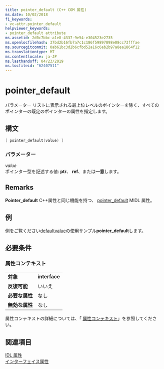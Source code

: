 ```yaml
---
title: pointer_default (C++ COM 属性)
ms.date: 10/02/2018
f1_keywords:
- vc-attr.pointer_default
helpviewer_keywords:
- pointer_default attribute
ms.assetid: 2d0c7bbc-a1e8-4337-9e54-e304523e2735
ms.openlocfilehash: 37bd2b16fb7a7c1c186f59897898e08cc73fffae
ms.sourcegitcommit: 0ab61bc3d2b6cfbd52a16c6ab2b97a8ea1864f12
ms.translationtype: MT
ms.contentlocale: ja-JP
ms.lasthandoff: 04/23/2019
ms.locfileid: "62407511"
---
```

# <a name="pointerdefault"></a>pointer_default

パラメーター リストに表示される最上位レベルのポインターを除く、すべてのポインターの既定のポインターの属性を指定します。

## <a name="syntax"></a>構文

```cpp
[ pointer_default(value) ]
```

### <a name="parameters"></a>パラメーター

*value*<br/>
ポインター型を記述する値: **ptr**、 **ref**、または**一意**します。

## <a name="remarks"></a>Remarks

**Pointer_default** C++属性と同じ機能を持つ、 [pointer_default](/windows/desktop/Midl/pointer-default) MIDL 属性。

## <a name="example"></a>例

例をご覧ください[defaultvalue](defaultvalue.md)の使用サンプル**pointer_default**します。

## <a name="requirements"></a>必要条件

### <a name="attribute-context"></a>属性コンテキスト

|||
|-|-|
|**対象**|**interface**|
|**反復可能**|いいえ|
|**必要な属性**|なし|
|**無効な属性**|なし|

属性コンテキストの詳細については、「 [属性コンテキスト](cpp-attributes-com-net.md#contexts)」を参照してください。

## <a name="see-also"></a>関連項目

[IDL 属性](idl-attributes.md)<br/>
[インターフェイス属性](interface-attributes.md)